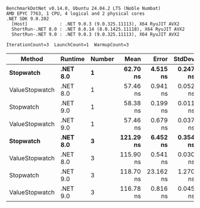 ```

BenchmarkDotNet v0.14.0, Ubuntu 24.04.2 LTS (Noble Numbat)
AMD EPYC 7763, 1 CPU, 4 logical and 2 physical cores
.NET SDK 9.0.202
  [Host]            : .NET 9.0.3 (9.0.325.11113), X64 RyuJIT AVX2
  ShortRun-.NET 8.0 : .NET 8.0.14 (8.0.1425.11118), X64 RyuJIT AVX2
  ShortRun-.NET 9.0 : .NET 9.0.3 (9.0.325.11113), X64 RyuJIT AVX2

IterationCount=3  LaunchCount=1  WarmupCount=3  

```
| Method         | Runtime  | Number | Mean      | Error     | StdDev   | Min       | Max       | Gen0   | Allocated |
|--------------- |--------- |------- |----------:|----------:|---------:|----------:|----------:|-------:|----------:|
| **Stopwatch**      | **.NET 8.0** | **1**      |  **62.70 ns** |  **4.515 ns** | **0.247 ns** |  **62.54 ns** |  **62.99 ns** | **0.0024** |      **40 B** |
| ValueStopwatch | .NET 8.0 | 1      |  57.46 ns |  0.941 ns | 0.052 ns |  57.41 ns |  57.51 ns |      - |         - |
| Stopwatch      | .NET 9.0 | 1      |  58.38 ns |  0.199 ns | 0.011 ns |  58.37 ns |  58.39 ns |      - |         - |
| ValueStopwatch | .NET 9.0 | 1      |  57.46 ns |  0.679 ns | 0.037 ns |  57.42 ns |  57.49 ns |      - |         - |
| **Stopwatch**      | **.NET 8.0** | **3**      | **121.29 ns** |  **6.452 ns** | **0.354 ns** | **120.90 ns** | **121.59 ns** | **0.0024** |      **40 B** |
| ValueStopwatch | .NET 8.0 | 3      | 115.90 ns |  0.541 ns | 0.030 ns | 115.87 ns | 115.92 ns |      - |         - |
| Stopwatch      | .NET 9.0 | 3      | 118.70 ns | 23.162 ns | 1.270 ns | 117.90 ns | 120.17 ns |      - |         - |
| ValueStopwatch | .NET 9.0 | 3      | 116.78 ns |  0.816 ns | 0.045 ns | 116.74 ns | 116.83 ns |      - |         - |
